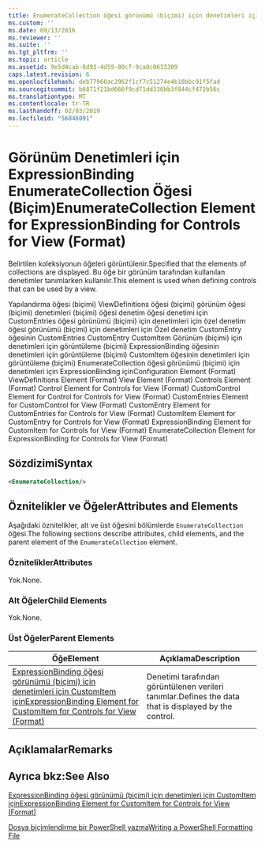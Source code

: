 ```yaml
---
title: EnumerateCollection öğesi görünümü (biçimi) için denetimleri için ExpressionBinding için | Microsoft Docs
ms.custom: ''
ms.date: 09/13/2016
ms.reviewer: ''
ms.suite: ''
ms.tgt_pltfrm: ''
ms.topic: article
ms.assetid: 9e5d4cab-6d93-4d59-80cf-9ca0c0633309
caps.latest.revision: 6
ms.openlocfilehash: deb77960ac2962f1cf7c51274e4b18bbc91f5fad
ms.sourcegitcommit: b6871f21bd666f9cd71dd336bb3f844cf472b56c
ms.translationtype: MT
ms.contentlocale: tr-TR
ms.lasthandoff: 02/03/2019
ms.locfileid: "56846091"
---
```

# <a name="enumeratecollection-element-for-expressionbinding-for-controls-for-view-format"></a><span data-ttu-id="f7b80-102">Görünüm Denetimleri için ExpressionBinding EnumerateCollection Öğesi (Biçim)</span><span class="sxs-lookup"><span data-stu-id="f7b80-102">EnumerateCollection Element for ExpressionBinding for Controls for View (Format)</span></span>

<span data-ttu-id="f7b80-103">Belirtilen koleksiyonun öğeleri görüntülenir.</span><span class="sxs-lookup"><span data-stu-id="f7b80-103">Specified that the elements of collections are displayed.</span></span> <span data-ttu-id="f7b80-104">Bu öğe bir görünüm tarafından kullanılan denetimler tanımlarken kullanılır.</span><span class="sxs-lookup"><span data-stu-id="f7b80-104">This element is used when defining controls that can be used by a view.</span></span>

<span data-ttu-id="f7b80-105">Yapılandırma öğesi (biçimi) ViewDefinitions öğesi (biçimi) görünüm öğesi (biçimi) denetimleri (biçimi) öğesi denetim öğesi denetimi için CustomEntries öğesi görünümü (biçimi) için denetimleri için özel denetim öğesi görünümü (biçimi) için denetimleri için Özel denetim CustomEntry öğesinin CustomEntries CustomEntry CustomItem Görünüm (biçimi) için denetimleri için görüntüleme (biçimi) ExpressionBinding öğesinin denetimleri için görüntüleme (biçimi) CustomItem öğesinin denetimleri için görüntüleme (biçimi) EnumerateCollection öğesi görünümü (biçimi) için denetimleri için ExpressionBinding için</span><span class="sxs-lookup"><span data-stu-id="f7b80-105">Configuration Element (Format) ViewDefinitions Element (Format) View Element (Format) Controls Element (Format) Control Element for Controls for View (Format) CustomControl Element for Control for Controls for View (Format) CustomEntries Element for CustomControl for View (Format) CustomEntry Element for CustomEntries for Controls for View (Format) CustomItem Element for CustomEntry for Controls for View (Format) ExpressionBinding Element for CustomItem for Controls for View (Format) EnumerateCollection Element for ExpressionBinding for Controls for View (Format)</span></span>

## <a name="syntax"></a><span data-ttu-id="f7b80-106">Sözdizimi</span><span class="sxs-lookup"><span data-stu-id="f7b80-106">Syntax</span></span>

```xml
<EnumerateCollection/>
```

## <a name="attributes-and-elements"></a><span data-ttu-id="f7b80-107">Öznitelikler ve Öğeler</span><span class="sxs-lookup"><span data-stu-id="f7b80-107">Attributes and Elements</span></span>

<span data-ttu-id="f7b80-108">Aşağıdaki öznitelikler, alt ve üst öğesini bölümlerde `EnumerateCollection` öğesi.</span><span class="sxs-lookup"><span data-stu-id="f7b80-108">The following sections describe attributes, child elements, and the parent element of the `EnumerateCollection` element.</span></span>

### <a name="attributes"></a><span data-ttu-id="f7b80-109">Öznitelikler</span><span class="sxs-lookup"><span data-stu-id="f7b80-109">Attributes</span></span>

<span data-ttu-id="f7b80-110">Yok.</span><span class="sxs-lookup"><span data-stu-id="f7b80-110">None.</span></span>

### <a name="child-elements"></a><span data-ttu-id="f7b80-111">Alt Öğeler</span><span class="sxs-lookup"><span data-stu-id="f7b80-111">Child Elements</span></span>

<span data-ttu-id="f7b80-112">Yok.</span><span class="sxs-lookup"><span data-stu-id="f7b80-112">None.</span></span>

### <a name="parent-elements"></a><span data-ttu-id="f7b80-113">Üst Öğeler</span><span class="sxs-lookup"><span data-stu-id="f7b80-113">Parent Elements</span></span>

|<span data-ttu-id="f7b80-114">Öğe</span><span class="sxs-lookup"><span data-stu-id="f7b80-114">Element</span></span>|<span data-ttu-id="f7b80-115">Açıklama</span><span class="sxs-lookup"><span data-stu-id="f7b80-115">Description</span></span>|
|-------------|-----------------|
|[<span data-ttu-id="f7b80-116">ExpressionBinding öğesi görünümü (biçimi) için denetimleri için CustomItem için</span><span class="sxs-lookup"><span data-stu-id="f7b80-116">ExpressionBinding Element for CustomItem for Controls for View (Format)</span></span>](./expressionbinding-element-for-customitem-for-controls-for-view-format.md)|<span data-ttu-id="f7b80-117">Denetimi tarafından görüntülenen verileri tanımlar.</span><span class="sxs-lookup"><span data-stu-id="f7b80-117">Defines the data that is displayed by the control.</span></span>|

## <a name="remarks"></a><span data-ttu-id="f7b80-118">Açıklamalar</span><span class="sxs-lookup"><span data-stu-id="f7b80-118">Remarks</span></span>

## <a name="see-also"></a><span data-ttu-id="f7b80-119">Ayrıca bkz:</span><span class="sxs-lookup"><span data-stu-id="f7b80-119">See Also</span></span>

[<span data-ttu-id="f7b80-120">ExpressionBinding öğesi görünümü (biçimi) için denetimleri için CustomItem için</span><span class="sxs-lookup"><span data-stu-id="f7b80-120">ExpressionBinding Element for CustomItem for Controls for View (Format)</span></span>](./expressionbinding-element-for-customitem-for-controls-for-view-format.md)

[<span data-ttu-id="f7b80-121">Dosya biçimlendirme bir PowerShell yazma</span><span class="sxs-lookup"><span data-stu-id="f7b80-121">Writing a PowerShell Formatting File</span></span>](./writing-a-powershell-formatting-file.md)
